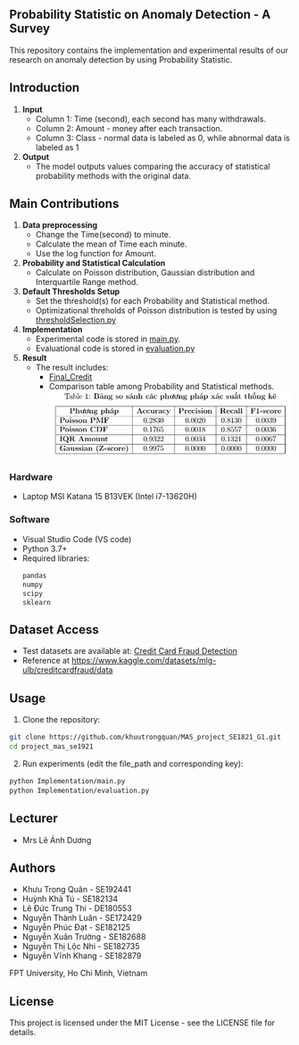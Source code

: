 ## Probability Statistic on Anomaly Detection - A Survey
This repository contains the implementation and experimental results of our research on anomaly detection by using Probability Statistic.

## Introduction
1. **Input**
   - Column 1: Time (second), each second has many withdrawals.
   - Column 2: Amount - money after each transaction.
   - Column 3: Class - normal data is labeled as 0, while abnormal data is labeled as 1
2. **Output**
   - The model outputs values comparing the accuracy of statistical probability methods with the original data.

## Main Contributions

1. **Data preprocessing**
   - Change the Time(second) to minute.
   - Calculate the mean of Time each minute.
   - Use the log function for Amount.
2. **Probability and Statistical Calculation**
   - Calculate on Poisson distribution, Gaussian distribution and Interquartile Range method.
3. **Default Thresholds Setup**
   - Set the threshold(s) for each Probability and Statistical method.
   - Optimizational threholds of Poisson distribution is tested by using [thresholdSelection.py](Implementation/thresholdSelection.py)
4. **Implementation**
   - Experimental code is stored in [main.py](Implementation/main.py).
   - Evaluational code is stored in [evaluation.py](Implementation/evaluation.py)
5. **Result**
   - The result includes:
      + [Final_Credit](Result/credit_final_anomalies.csv)
      + Comparison table among Probability and Statistical methods.
        ![Comparison table](Result/comparisonTable.jpg)

### Hardware
- Laptop MSI Katana 15 B13VEK (Intel i7-13620H)

### Software
- Visual Studio Code (VS code)
- Python 3.7+
- Required libraries:
  ```
  pandas
  numpy
  scipy
  sklearn
  ```

## Dataset Access

- Test datasets are available at: [Credit Card Fraud Detection](Dataset/creditcard.csv)
- Reference at https://www.kaggle.com/datasets/mlg-ulb/creditcardfraud/data

## Usage

1. Clone the repository:
```bash
git clone https://github.com/khuutrongquan/MAS_project_SE1821_G1.git
cd project_mas_se1921
```

2. Run experiments (edit the file_path and corresponding key):
```bash
python Implementation/main.py
python Implementation/evaluation.py
```

## Lecturer
- Mrs Lê Ánh Dương

## Authors
- Khưu Trọng Quân - SE192441
- Huỳnh Khả Tú - SE182134
- Lê Đức Trung Thi - DE180553
- Nguyễn Thành Luân - SE172429
- Nguyễn Phúc Đạt - SE182125
- Nguyễn Xuân Trường - SE182688
- Nguyễn Thị Lộc Nhi - SE182735
- Nguyễn Vĩnh Khang - SE182879

FPT University, Ho Chi Minh, Vietnam

## License
This project is licensed under the MIT License - see the LICENSE file for details.
